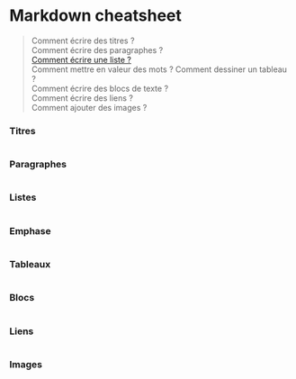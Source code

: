 # Markdown cheatsheet

> Comment écrire des titres ?  
Comment écrire des paragraphes ?  
[Comment écrire une liste ?](/#listes)  
Comment mettre en valeur des mots ?
Comment dessiner un tableau ?  
Comment écrire des blocs de texte ?  
Comment écrire des liens ?  
Comment ajouter des images ?  



### Titres
```md
```

### Paragraphes
```md
```


### Listes
```md
```


### Emphase
```md
```


### Tableaux
```md
```


### Blocs
```md
```


### Liens
```md
```


### Images
```md
```
